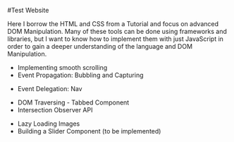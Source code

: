 #Test Website

Here I borrow the HTML and CSS from a Tutorial and focus on advanced DOM Manipulation. Many of these tools can be done using frameworks and libraries, but I want to know how to implement them with just JavaScript in order to gain a deeper understanding of the language and DOM Manipulation.

- Implementing smooth scrolling
- Event Propagation: Bubbling and Capturing

* Event Delegation: Nav

- DOM Traversing - Tabbed Component
- Intersection Observer API

* Lazy Loading Images
* Building a Slider Component (to be implemented)
